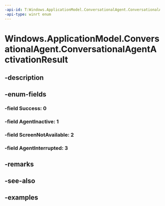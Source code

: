 ```yaml
---
-api-id: T:Windows.ApplicationModel.ConversationalAgent.ConversationalAgentActivationResult
-api-type: winrt enum
---
```


# Windows.ApplicationModel.ConversationalAgent.ConversationalAgentActivationResult

<!--
public enum ConversationalAgentActivationResult
-->


## -description

## -enum-fields

### -field Success: 0

### -field AgentInactive: 1

### -field ScreenNotAvailable: 2

### -field AgentInterrupted: 3

## -remarks

## -see-also

## -examples


